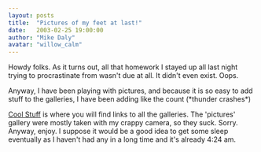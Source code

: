 ```yaml
---
layout: posts
title:  "Pictures of my feet at last!"
date:   2003-02-25 19:00:00
author: "Mike Daly"
avatar: "willow_calm"
---
```

Howdy folks. As it turns out, all that homework I stayed up all last night trying to procrastinate from wasn't due at all. It didn't even exist. Oops.

 Anyway, I have been playing with pictures, and because it is so easy to add stuff to the galleries, I have been adding like the count (&#42;thunder crashes&#42;)

 [Cool Stuff](coolstuff.php) is where you will find links to all the galleries. The 'pictures' gallery were mostly taken with my crappy camera, so they suck. Sorry. Anyway, enjoy. I suppose it would be a good idea to get some sleep eventually as I haven't had any in a long time and it's already 4:24 am.